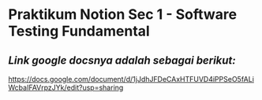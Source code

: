 # Praktikum Notion Sec 1 - Software Testing Fundamental
## _Link google docsnya adalah sebagai berikut:_

https://docs.google.com/document/d/1jJdhJFDeCAxHTFUVD4iPPSeO5fALiWcbaIFAVrpzJYk/edit?usp=sharing

